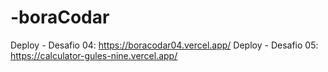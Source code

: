 # -boraCodar


Deploy - Desafio 04: https://boracodar04.vercel.app/
Deploy - Desafio 05: https://calculator-gules-nine.vercel.app/

